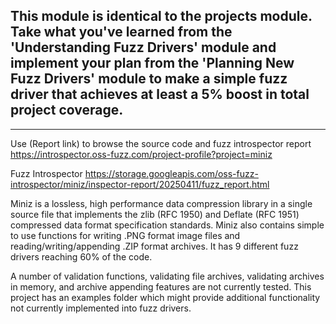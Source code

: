 This module is identical to the projects module.  Take what you've learned from the 'Understanding Fuzz Drivers' module and implement your plan from the 'Planning New Fuzz Drivers' module to make a simple fuzz driver that achieves at least a 5% boost in total project coverage.
-

---

Use (Report link) to browse the source code and fuzz introspector report https://introspector.oss-fuzz.com/project-profile?project=miniz

Fuzz Introspector
https://storage.googleapis.com/oss-fuzz-introspector/miniz/inspector-report/20250411/fuzz_report.html

Miniz is a lossless, high performance data compression library in a single source file that implements the zlib (RFC 1950) and Deflate (RFC 1951) compressed data format specification standards.  Miniz also contains simple to use functions for writing .PNG format image files and reading/writing/appending .ZIP format archives.  It has 9 different fuzz drivers reaching 60% of the code.

A number of validation functions, validating file archives, validating archives in memory, and archive appending features are not currently tested.  This project has an examples folder which might provide additional functionality not currently implemented into fuzz drivers.
